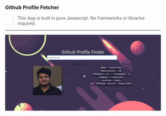 ### Github Profile Fetcher 

>This App is built in pure Javascript. No frameworks or libraries required.

---

![Screenshot](https://github.com/binarydevelop/Learning-Projects/blob/main/Profile%20Finder%5BJavascript%5D/images/Screenshot%202021-01-05%20143630.jpg) 